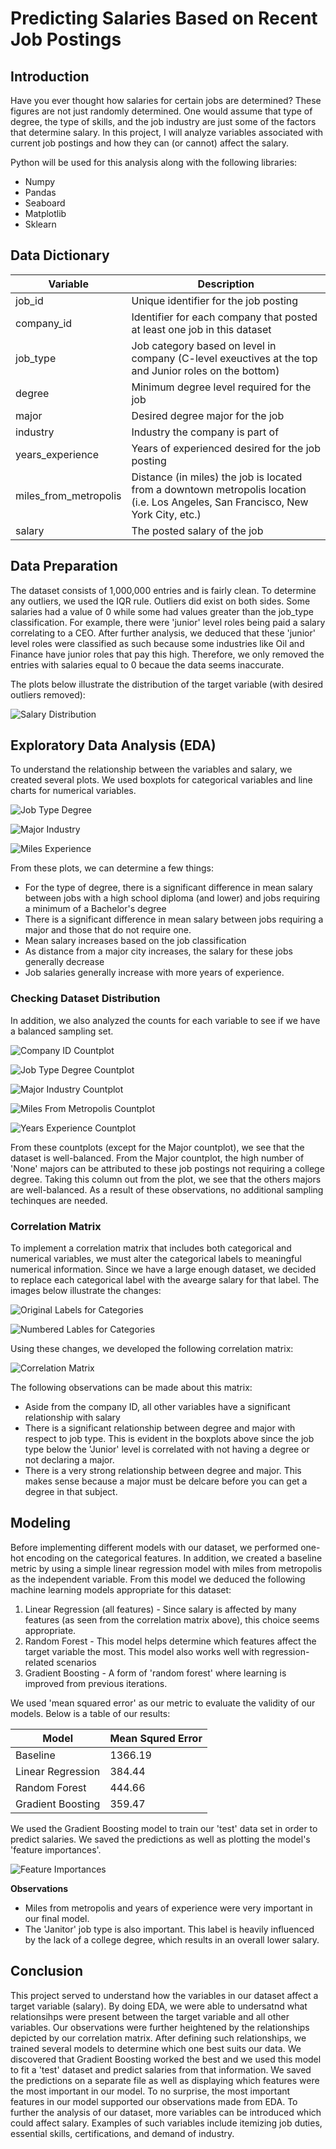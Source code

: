 # Predicting Salaries Based on Recent Job Postings

## Introduction
Have you ever thought how salaries for certain jobs are determined?  These figures are not just randomly determined.  One would assume that type of degree, the type of skills, and the job industry are just some of the factors that determine salary.  In this project, I will analyze variables associated with current job postings and how they can (or cannot) affect the salary.

Python will be used for this analysis along with the following libraries:
- Numpy
- Pandas
- Seaboard
- Matplotlib
- Sklearn

## Data Dictionary
| Variable | Description |
| -------- | ----------- |
| job_id | Unique identifier for the job posting |
| company_id | Identifier for each company that posted at least one job in this dataset |
| job_type | Job category based on level in company (C-level exeuctives at the top and Junior roles on the bottom) |
| degree | Minimum degree level required for the job |
| major | Desired degree major for the job |
| industry | Industry the company is part of |
| years_experience | Years of experienced desired for the job posting |
| miles_from_metropolis | Distance (in miles) the job is located from a downtown metropolis location (i.e. Los Angeles, San Francisco, New York City, etc.) |
| salary | The posted salary of the job |


## Data Preparation
The dataset consists of 1,000,000 entries and is fairly clean.  To determine any outliers, we used the IQR rule.  Outliers did exist on both sides.  Some salaries had a value of 0 while some had values greater than the job_type classification.  For example, there were 'junior' level roles being paid a salary correlating to a CEO.  After further analysis, we deduced that these 'junior' level roles were classified as such because some industries like Oil and Finance have junior roles that pay this high. Therefore, we only removed the entries with salaries equal to 0 becaue the data seems inaccurate.

The plots below illustrate the distribution of the target variable (with desired outliers removed):  

![Salary Distribution](https://user-images.githubusercontent.com/60159655/85882437-1d218400-b794-11ea-84af-44afb11f5abe.png)


## Exploratory Data Analysis (EDA)
To understand the relationship between the variables and salary, we created several plots.  We used boxplots for categorical variables and line charts for numerical variables.

![Job Type Degree](https://user-images.githubusercontent.com/60159655/85888080-bdc87180-b79d-11ea-8851-73b7f6aace30.png)

![Major Industry](https://user-images.githubusercontent.com/60159655/85888197-f49e8780-b79d-11ea-9a9f-c190ae0c2943.png)

![Miles Experience](https://user-images.githubusercontent.com/60159655/85888643-d71ded80-b79e-11ea-883e-04d103ec0191.png)

From these plots, we can determine a few things:
- For the type of degree, there is a significant difference in mean salary between jobs with a high school diploma (and lower) and jobs requiring a minimum of a Bachelor's degree
- There is a significant difference in mean salary between jobs requiring a major and those that do not require one.
- Mean salary increases based on the job classification
- As distance from a major city increases, the salary for these jobs generally decrease
- Job salaries generally increase with more years of experience. 


### Checking Dataset Distribution
In addition, we also analyzed the counts for each variable to see if we have a balanced sampling set.

![Company ID Countplot](https://user-images.githubusercontent.com/60159655/85899727-5ddcc580-b7b3-11ea-9d98-6b6b93956acb.png)

![Job Type Degree Countplot](https://user-images.githubusercontent.com/60159655/85901493-d8f3ab00-b7b6-11ea-8f93-50e97f6f3813.png)

![Major Industry Countplot](https://user-images.githubusercontent.com/60159655/85901592-04769580-b7b7-11ea-88a3-646c7215939f.png)

![Miles From Metropolis Countplot](https://user-images.githubusercontent.com/60159655/85901753-55868980-b7b7-11ea-9d90-dca09dc036b3.png)

![Years Experience Countplot](https://user-images.githubusercontent.com/60159655/85901825-77800c00-b7b7-11ea-83d4-8cc5650b9c10.png)

From these countplots (except for the Major countplot), we see that the dataset is well-balanced.  From the Major countplot, the high number of 'None' majors can be attributed to these job postings not requiring a college degree.  Taking this column out from the plot, we see that the others majors are well-balanced.  As a result of these observations, no additional sampling techinques are needed.


### Correlation Matrix
To implement a correlation matrix that includes both categorical and numerical variables, we must alter the categorical labels to meaningful numerical information.  Since we have a large enough dataset, we decided to replace each categorical label with the avearge salary for that label.  The images below illustrate the changes:

![Original Labels for Categories](https://user-images.githubusercontent.com/60159655/85904764-6b4b7d00-b7be-11ea-8f09-4543d072e2a6.png)

![Numbered Lables for Categories](https://user-images.githubusercontent.com/60159655/85904619-17409880-b7be-11ea-8280-69a7fbeea1dc.png)

Using these changes, we developed the following correlation matrix:

![Correlation Matrix](https://user-images.githubusercontent.com/60159655/85905031-152b0980-b7bf-11ea-9823-56d0629a37ce.png)

The following observations can be made about this matrix:
- Aside from the company ID, all other variables have a significant relationship with salary
- There is a significant relationship between degree and major with respect to job type.  This is evident in the boxplots above since the job type below the 'Junior' level is correlated with not having a degree or not declaring a major.
- There is a very strong relationship between degree and major.  This makes sense because a major must be delcare before you can get a degree in that subject.


## Modeling 
Before implementing different models with our dataset, we performed one-hot encoding on the categorical features.  In addition, we created a baseline metric by using a simple linear regression model with miles from metropolis as the independent variable.  From this model we deduced the following machine learning models appropriate for this dataset:

1. Linear Regression (all features) - Since salary is affected by many features (as seen from the correlation matrix above), this choice seems appropriate.
2. Random Forest - This model helps determine which features affect the target variable the most.  This model also works well with regression-related scenarios
3. Gradient Boosting - A form of 'random forest' where learning is improved from previous iterations.  

We used 'mean squared error' as our metric to evaluate the validity of our models.  Below is a table of our results:

| Model | Mean Squred Error |
| ----- | ----------------- |
| Baseline | 1366.19 |
| Linear Regression | 384.44 |
| Random Forest | 444.66 |
| Gradient Boosting | 359.47 |

We used the Gradient Boosting model to train our 'test' data set in order to predict salaries.  We saved the predictions as well as plotting the model's 'feature importances'.

![Feature Importances](https://user-images.githubusercontent.com/60159655/85908293-63450a80-b7c9-11ea-9430-af66be3084aa.png)

**Observations**
- Miles from metropolis and years of experience were very important in our final model.
- The 'Janitor' job type is also important.  This label is heavily influenced by the lack of a college degree, which results in an overall lower salary.

## Conclusion
This project served to understand how the variables in our dataset affect a target variable (salary).  By doing EDA, we were able to undersatnd what relationsihps were present between the target variable and all other variables.  Our observations were further heightened by the relationships depicted by our correlation matrix.  After defining such relationships, we trained several models to determine which one best suits our data.  We discovered that Gradient Boosting worked the best and we used this model to fit a 'test' dataset and predict salaries from that information.  We saved the predictions on a separate file as well as displaying which features were the most important in our model.  To no surprise, the most important features in our model supported our observations made from EDA.  To further the analysis of our dataset, more variables can be introduced which could affect salary.  Examples of such variables include itemizing job duties, essential skills, certifications, and demand of industry.  
